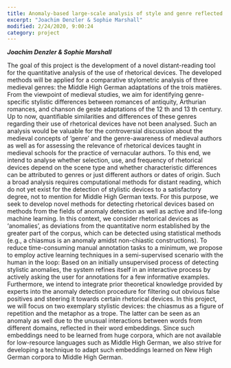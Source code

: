 ```yaml
---
title: Anomaly-based large-scale analysis of style and genre reflected in the use of stylistic devices in medieval literature
excerpt: "Joachim Denzler & Sophie Marshall"
modified: 2/24/2020, 9:00:24
category: project
---
```


***Joachim Denzler & Sophie Marshall***

The goal of this project is the development of a novel distant-reading tool for the
quantitative analysis of the use of rhetorical devices. The developed methods will be applied
for a comparative stylometric analysis of three medieval genres: the Middle High German
adaptations of the trois matières. From the viewpoint of medieval studies, we aim for
identifying genre-specific stylistic differences between romances of antiquity, Arthurian
romances, and chanson de geste adaptations of the 12 th and 13 th century. Up to now,
quantifiable similarities and differences of these genres regarding their use of rhetorical
devices have not been analysed. Such an analysis would be valuable for the controversial
discussion about the medieval concepts of ‘genre’ and the genre-awareness of medieval
authors as well as for assessing the relevance of rhetorical devices taught in medieval
schools for the practice of vernacular authors. To this end, we intend to analyse whether
selection, use, and frequency of rhetorical devices depend on the scene type and whether
characteristic differences can be attributed to genres or just different authors or dates of
origin. Such a broad analysis requires computational methods for distant reading, which do
not yet exist for the detection of stylistic devices to a satisfactory degree, not to mention for
Middle High German texts. For this purpose, we seek to develop novel methods for
detecting rhetorical devices based on methods from the fields of anomaly detection as well
as active and life-long machine learning. In this context, we consider rhetorical devices as
‘anomalies’, as deviations from the quantitative norm established by the greater part of the
corpus, which can be detected using statistical methods (e.g., a chiasmus is an anomaly
amidst non-chiastic constructions). To reduce time-consuming manual annotation tasks to a
minimum, we propose to employ active learning techniques in a semi-supervised scenario
with the human in the loop: Based on an initially unsupervised process of detecting stylistic
anomalies, the system refines itself in an interactive process by actively asking the user for
annotations for a few informative examples. Furthermore, we intend to integrate prior
theoretical knowledge provided by experts into the anomaly detection procedure for
filtering out obvious false positives and steering it towards certain rhetorical devices. In this
project, we will focus on two exemplary stylistic devices: the chiasmus as a figure of
repetition and the metaphor as a trope. The latter can be seen as an anomaly as well due to
the unusual interactions between words from different domains, reflected in their word
embeddings. Since such embeddings need to be learned from huge corpora, which are not
available for low-resource languages such as Middle High German, we also strive for
developing a technique to adapt such embeddings learned on New High German corpora to
Middle High German.
